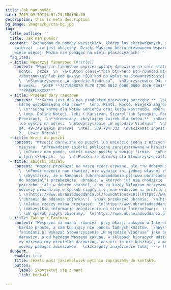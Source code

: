 ```yaml
---
title: Jak nam pomóc
date: 2019-09-10T13:51:25.000+06:00
description: this is meta description
bg_image: images/bg/cta-bg.jpg
faq:
  title_outline: ''
  title: Jak nam pomóc?
  content: 'Zachęcamy do pomocy wszystkich, którym los skrzywdzonych, starych i chorych
    zwierząt  nie jest obojętny. Dzięki Waszemu bezinteresownemu wsparciu możemy o
    wiele więcej. Można nam pomagać na wielu płaszczyznach: '
  faq_item:
  - title: Wesprzyj finansowo {#title1}
    content: "Wsparcie finansowe poprzez wpłatę darowizny na cele statutowe na nasze
      konto,  przez  \n  \n<button class=\"btn btn-hero btn-rounded mt-3\"> PayPal
      </button>\n\nlub kod QR\n\n ![QR kod do wpłat na Stowarzyszenie](/images/qr_viadrus.png)
      \  \nStowarzyszenie „W ogrodzie Viadrusa”,  \nOldrzyszowice 94, 49-340, Lewin
      Brzeski,  \nNIP **7471908079 PL70 1750 0012 0000 0000 4076 6391**  \nSWIFT:
      **PPABPLPKXXX**"
  - title: Przekaż dary rzeczowe
    content: "**Karma jest dla nas produktem pierwszej potrzeby.**  \nProsimy o: **mokrą
      karmę wysokomięsną dla psów**  \nnp. Rinti, Rocco, Wiejska Zagroda, Dolina Noteci,
      \ \n**suchą karmę dla kotów seniorów oraz kotów kastratów, mokrą karmę dla kotów**
      \ \nnp. Dolinę Noteci, leki ( Karsivan, Sizarol lub Synoquin, Forthyron,  Neurovit,
      Previcox),  \n**drewniany, zbrylający żwirek dla kotów.**  \nDary można przywieźć
      lub wysłać na adres:  \nStowarzyszenie „W ogrodzie Viadrusa”  \nOldrzyszowice
      94, 49-340 Lewin Brzeski  \ntel. 509 794 333  \nPaczkomat Inpost: LBR01M, Hallera
      2,  Lewin Brzeski"
  - title: Wrzuć do puszki
    content: "Wrzucić darowiznę do puszki lub umieścić jedną z naszych puszek w jakimś
      miejscu.  \nProwadzimy zbiórki publiczne zarejestrowane w Ministerstwie Cyfryzacji.
      \ \nChcesz nam pomóc, umieść nasza puszkę w swojej firmie.  \nPuszki można znaleźć
      w tych sklepach:  \n  \n![Puszka ze zbiórką dla Stowarzyszenia](/images/puszka-image-main.jpg)"
  - title: Zbiórki odzieży
    content: "Możesz przekazać na naszą rzecz używane, ale **w dobrym stanie,** ubrania.
      \  \nPomóc możecie nam również, nie wydając ani jednej własnej złotówki. Jak?
      \ \nWystarczy, że w kampanii [ubraniadooddania.pl](www.ubraniadooddania.pl \"Ubrania
      do oddania\") przekażecie  ubrania, w których już nie chodzicie lub nie są Wam
      potrzebne (ale w dobrym stanie), a my za każdy kilogram otrzymamy 1 zł. Zbiórki
      odzieży prowadzimy w sposób ciągły i są one widoczne na profilu naszej organizacji:
      \ \n[https://www.ubraniadooddania.pl/foundations/191](https://www.ubraniadooddania.pl/foundations/191
      \"Ubrania do oddania zbiórka\")  \nJak przekazać ubrania:  \n[https://www.ubraniadooddania.pl/.../jak-przekazac-darowizne](https://www.ubraniadooddania.pl/.../jak-przekazac-darowizne)
      \ \nJakie rzeczy można przekazać:  \n[https://www.ubraniadooddania.pl/.../jakie-rzeczy-mozesz...](https://www.ubraniadooddania.pl/.../jakie-rzeczy-mozesz...)
      \ \nWszystkie informacje znajdziecie na stronie internetowej:  \n[https://www.ubraniadooddania.pl/campaigns/718](https://www.ubraniadooddania.pl/campaigns/718)
      \ \nW sposób ciągły zbieramy:  \n[https://www.ubraniadooddania.pl/foundations/191](https://www.ubraniadooddania.pl/foundations/191)"
  - title: Zakupy z Fanimani
    content: "Wesprzeć na można  również  przy okazji zakupów w Internecie. Jest to
      bardzo proste, a sam kupujący nie ponosi żadnych kosztów.  \nWystarczy na stronie
      fanimiani.pl wskazać Stowarzyszenie „W ogrodzie Viadrusa” jako beneficjenta
      darowizn, a od każdego Waszego zakupu, w sklepach biorących udział w aukcji,
      my otrzymujemy niewielką darowiznę. Was nic to nie kosztuje, a my dzięki temu
      możemy pomagać zwierzakom.  \nSzczegóły znajdziecie tutaj ---> [https://fanimani.pl/](https://fanimani.pl/)"
  support:
    enable: true
    title: Jeżeli masz jakiekolwiek pytania zapraszamy do kontaktu
    button:
      label: Skontaktuj się z nami
      link: kontakt

---
```

